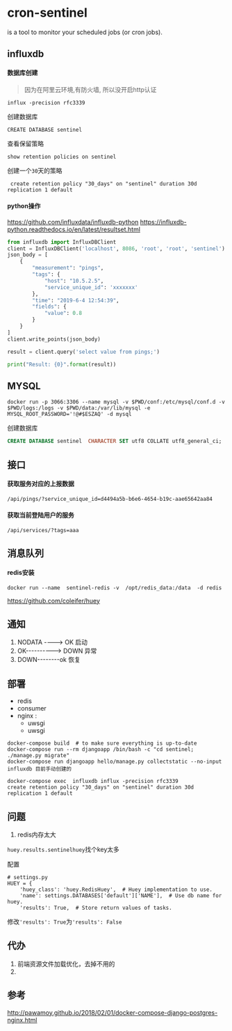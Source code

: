 # cron-sentinel
is  a tool to monitor your scheduled jobs (or cron jobs). 

## influxdb

#### 数据库创建
> 因为在阿里云环境,有防火墙, 所以没开启http认证


```
influx -precision rfc3339
```

创建数据库
```
CREATE DATABASE sentinel
```

查看保留策略
```
show retention policies on sentinel
```

创建一个`30`天的策略
```
 create retention policy "30_days" on "sentinel" duration 30d replication 1 default
```

#### python操作

https://github.com/influxdata/influxdb-python
https://influxdb-python.readthedocs.io/en/latest/resultset.html

```python
from influxdb import InfluxDBClient
client = InfluxDBClient('localhost', 8086, 'root', 'root', 'sentinel')
json_body = [
    {
        "measurement": "pings",
        "tags": {
            "host": "10.5.2.5",
            "service_unique_id": 'xxxxxxx'
        },
        "time": "2019-6-4 12:54:39",
        "fields": {
            "value": 0.8
        }
    }
]
client.write_points(json_body)

result = client.query('select value from pings;')

print("Result: {0}".format(result))

```

## MYSQL

```shell
docker run -p 3066:3306 --name mysql -v $PWD/conf:/etc/mysql/conf.d -v $PWD/logs:/logs -v $PWD/data:/var/lib/mysql -e MYSQL_ROOT_PASSWORD='!@#$ESZAQ' -d mysql
```

创建数据库

```sql
CREATE DATABASE sentinel  CHARACTER SET utf8 COLLATE utf8_general_ci;
```

## 接口

#### 获取服务对应的上报数据

```
/api/pings/?service_unique_id=d4494a5b-b6e6-4654-b19c-aae65642aa84
```

#### 获取当前登陆用户的服务

```
/api/services/?tags=aaa
```


## 消息队列

#### redis安装
```
docker run --name  sentinel-redis -v  /opt/redis_data:/data  -d redis
```

https://github.com/coleifer/huey

## 通知

1. NODATA   ---->   OK 启动
2. OK----------> DOWN 异常
3. DOWN--------ok 恢复


## 部署

- redis
- consumer
- nginx :
    - uwsgi
    - uwsgi

```
docker-compose build  # to make sure everything is up-to-date
docker-compose run --rm djangoapp /bin/bash -c "cd sentinel; ./manage.py migrate"
docker-compose run djangoapp hello/manage.py collectstatic --no-input
influxdb 目前手动创建的

docker-compose exec  influxdb influx -precision rfc3339
create retention policy "30_days" on "sentinel" duration 30d replication 1 default
```

## 问题

1. redis内存太大

`huey.results.sentinelhuey`找个key太多

配置
```
# settings.py
HUEY = {
    'huey_class': 'huey.RedisHuey',  # Huey implementation to use.
    'name': settings.DATABASES['default']['NAME'],  # Use db name for huey.
    'results': True,  # Store return values of tasks.
```
修改`'results': True`为`'results': False`

## 代办

1. 前端资源文件加载优化，去掉不用的
2. 
## 参考

http://pawamoy.github.io/2018/02/01/docker-compose-django-postgres-nginx.html
